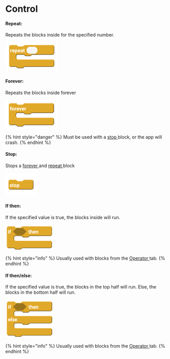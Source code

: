 # Control

#### Repeat: 

Repeats the blocks inside for the specified number.

![Repeat](../.gitbook/assets/image%20%283%29.png)

#### 

#### Forever:

Repeats the blocks inside forever

![Forever](../.gitbook/assets/image%20%2821%29.png)

{% hint style="danger" %}
Must be used with a [stop ](https://sketchdocs.sketchub.in/blocks/control#stop)block, or the app will crash.
{% endhint %}

#### 

#### Stop:

Stops a [forever ](https://sketchdocs.sketchub.in/blocks/control#forever)and [repeat ](https://sketchdocs.sketchub.in/blocks/control#repeat)block

![stop](../.gitbook/assets/image%20%281%29.png)

#### 

#### If then:

If the specified value is true, the blocks inside will run.

![if then](../.gitbook/assets/image%20%2827%29.png)

{% hint style="info" %}
Usually used with blocks from the [Operator ](https://wiki.sketchub.in/blocks/operator)tab.
{% endhint %}

#### 

#### If then/else:

If the specified value is true, the blocks in the top half will run. Else, the blocks in the bottom half will run.

![If then/else](../.gitbook/assets/image%20%2813%29.png)

{% hint style="info" %}
Usually used with blocks from the [Operator ](https://wiki.sketchub.in/blocks/operator)tab.
{% endhint %}

